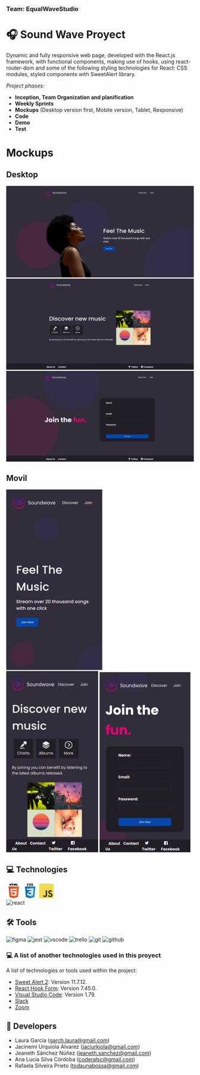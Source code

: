 ### Team: EqualWaveStudio

# 🎧 Sound Wave Proyect

Dynamic and fully responsive web page, developed with the React.js framework, with functional components, making use of hooks, using react-router-dom and some of the following styling technologies for React: CSS modules, styled components with SweetAlert library.

_Project phases:_
  
 -  **Inception, Team Organization and planification**
  - **Weekly Sprints**
  - **Mockups**  (Desktop version first, Mobile version, Tablet, Responsive)
  - **Code**
  - **Demo**
  - **Test**
   
# Mockups

## Desktop

![HOME](public/DeskMainHome.png )
![DISCOVER](public/DeskMainDiscover.png )
![JOIN](public/DeskMainJoin.png )

## Movil

![Home](public/MainHome.png )
![Discover](public/MainDiscover.png )
![JOIN](public/MainJoin.png )


## 💻 Technologies
<div> <img src="https://raw.githubusercontent.com/devicons/devicon/master/icons/html5/html5-original-wordmark.svg" alt="html5" width="40" height="40"/>
<img src="https://raw.githubusercontent.com/devicons/devicon/master/icons/css3/css3-original-wordmark.svg" alt="css3" width="40" height="40"/>
<img src="https://raw.githubusercontent.com/devicons/devicon/master/icons/javascript/javascript-original.svg" alt="javascript" width="40" height="40"/> </div>
<img src="https://img.icons8.com/?size=1x&id=t5K2CR8feVdX&format=gif" alt="react" width="40" heigth="40"/> </div>

## 🛠 Tools
<div>
<img src="https://www.vectorlogo.zone/logos/figma/figma-icon.svg" alt="figma" width="40" height="40"/>
<img src="https://github.com/EqualWaveStudio/soundwave/assets/131855670/465e872f-6242-48b4-964c-7f5c3e749685" alt="jest" width="40" height="40"/>
<img src="https://w7.pngwing.com/pngs/512/824/png-transparent-visual-studio-code-hd-logo-thumbnail.png" alt="vscode" width="40" heigth="40"/>
<img src="https://w7.pngwing.com/pngs/115/721/png-transparent-trello-social-icons-icon.png" alt="trello" width="40" heigth="40"/>
<img src="https://www.vectorlogo.zone/logos/git-scm/git-scm-icon.svg" alt="git" width="40" height="40"/> <img src="https://cdn-icons-png.flaticon.com/512/25/25231.png" alt="github" width="40" heigth="40"/> </div>

### 💻 A list of another technologies used in this proyect

A list of technologies or tools used within the project:
* [Sweet Alert 2](https://sweetalert2.github.io/): Version 11.7.12.  
* [React Hook Form](https://react-hook-form.com/): Version 7.45.0.
*  [Visual Studio Code](https://code.visualstudio.com/): Version 1.79.
*  [Slack](https://slack.com/intl/es-es)
*  [Zoom](https://zoom.us/es)


## 👾 Developers

- Laura García (garch.laura@gmail.com)
- Jacinemi Urquiola Alvarez (jaciurkiola@gmail.com)
- Jeaneth Sánchez Núñez (jeaneth.sanchez@gmail.com)
- Ana Lucía Silva Córdoba (coderalsc@gmail.com)
- Rafaela Silveira Prieto (todaunabossa@gmail.com)




